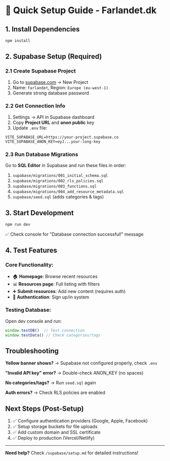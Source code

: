 # 🚀 Quick Setup Guide - Farlandet.dk

## 1. Install Dependencies
```bash
npm install
```

## 2. Supabase Setup (Required)

### 2.1 Create Supabase Project
1. Go to [supabase.com](https://supabase.com) → New Project
2. Name: `farlandet`, Region: `Europe (eu-west-1)`
3. Generate strong database password

### 2.2 Get Connection Info
1. Settings → API in Supabase dashboard
2. Copy **Project URL** and **anon public** key
3. Update `.env` file:

```env
VITE_SUPABASE_URL=https://your-project.supabase.co
VITE_SUPABASE_ANON_KEY=eyJ...your-long-key
```

### 2.3 Run Database Migrations
Go to **SQL Editor** in Supabase and run these files in order:
1. `supabase/migrations/001_initial_schema.sql`
2. `supabase/migrations/002_rls_policies.sql` 
3. `supabase/migrations/003_functions.sql`
4. `supabase/migrations/004_add_resource_metadata.sql`
5. `supabase/seed.sql` (adds categories & tags)

## 3. Start Development
```bash
npm run dev
```

✅ Check console for "Database connection successful!" message

## 4. Test Features

### Core Functionality:
- 🏠 **Homepage**: Browse recent resources
- 📊 **Resources page**: Full listing with filters
- ➕ **Submit resources**: Add new content (requires auth)
- 🔐 **Authentication**: Sign up/in system

### Testing Database:
Open dev console and run:
```js
window.testDB()  // Test connection
window.testData() // Check categories/tags
```

## Troubleshooting

**Yellow banner shows?** → Supabase not configured properly, check `.env`

**"Invalid API key" error?** → Double-check ANON_KEY (no spaces)

**No categories/tags?** → Run `seed.sql` again

**Auth errors?** → Check RLS policies are enabled

## Next Steps (Post-Setup)
1. ✅ Configure authentication providers (Google, Apple, Facebook)
2. ✅ Setup storage buckets for file uploads
3. ✅ Add custom domain and SSL certificate
4. ✅ Deploy to production (Vercel/Netlify)

---

**Need help?** Check `/supabase/setup.md` for detailed instructions!